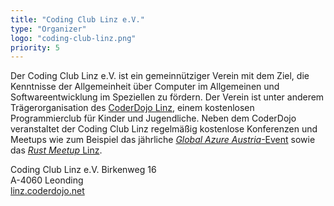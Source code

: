 ```yaml
---
title: "Coding Club Linz e.V."
type: "Organizer"
logo: "coding-club-linz.png"
priority: 5
---
```


Der Coding Club Linz e.V. ist ein gemeinnütziger Verein mit dem Ziel, die Kenntnisse der Allgemeinheit über Computer im Allgemeinen und Softwareentwicklung im Speziellen zu fördern. Der Verein ist unter anderem Trägerorganisation des [CoderDojo Linz](https://linz.coderdojo.net), einem kostenlosen Programmierclub für Kinder und Jugendliche. Neben dem CoderDojo veranstaltet der Coding Club Linz regelmäßig kostenlose Konferenzen und Meetups wie zum Beispiel das jährliche [*Global Azure Austria*-Event](https://globalazure.at) sowie das [*Rust Meetup* Linz](https://rust-linz.at).

Coding Club Linz e.V.
Birkenweg 16  
A-4060 Leonding  
[linz.coderdojo.net](https://linz.coderdojo.net)
